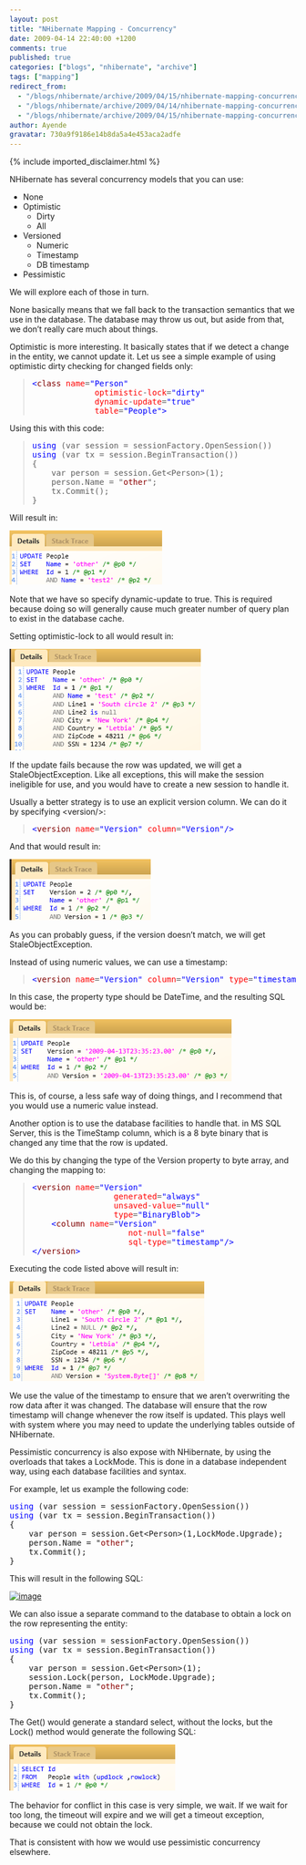 ```yaml
---
layout: post
title: "NHibernate Mapping - Concurrency"
date: 2009-04-14 22:40:00 +1200
comments: true
published: true
categories: ["blogs", "nhibernate", "archive"]
tags: ["mapping"]
redirect_from:
  - "/blogs/nhibernate/archive/2009/04/15/nhibernate-mapping-concurrency.aspx/"
  - "/blogs/nhibernate/archive/2009/04/14/nhibernate-mapping-concurrency.aspx/"
  - "/blogs/nhibernate/archive/2009/04/15/nhibernate-mapping-concurrency.html"
author: Ayende
gravatar: 730a9f9186e14b8da5a4e453aca2adfe
---
```

{% include imported_disclaimer.html %}

<p>NHibernate has several concurrency models that you can use:</p>  <ul>   <li>None </li>    <li>Optimistic      <ul>       <li>Dirty </li>        <li>All </li>     </ul>   </li>    <li>Versioned      <ul>       <li>Numeric </li>        <li>Timestamp </li>        <li>DB timestamp </li>     </ul>   </li>    <li>Pessimistic </li> </ul>  <p>We will explore each of those in turn.</p>  <p>None basically means that we fall back to the transaction semantics that we use in the database. The database may throw us out, but aside from that, we don’t really care much about things.</p>  <p>Optimistic is more interesting. It basically states that if we detect a change in the entity, we cannot update it. Let us see a simple example of using optimistic dirty checking for changed fields only:</p>  <blockquote>   <pre><span style="color: #0000ff">&lt;</span><span style="color: #800000">class</span> <span style="color: #ff0000">name</span>=<span style="color: #0000ff">&quot;Person&quot;</span>
			 <span style="color: #ff0000">optimistic</span>-<span style="color: #ff0000">lock</span>=<span style="color: #0000ff">&quot;dirty&quot;</span>
			 <span style="color: #ff0000">dynamic</span>-<span style="color: #ff0000">update</span>=<span style="color: #0000ff">&quot;true&quot;</span>
			 <span style="color: #ff0000">table</span>=<span style="color: #0000ff">&quot;People&quot;</span><span style="color: #0000ff">&gt;</span></pre>
</blockquote>

<p>Using this with this code:</p>

<blockquote>
  <pre><span style="color: #0000ff">using</span> (var session = sessionFactory.OpenSession())
<span style="color: #0000ff">using</span> (var tx = session.BeginTransaction())
{
	var person = session.Get&lt;Person&gt;(1);
	person.Name = &quot;<span style="color: #8b0000">other</span>&quot;;
	tx.Commit();
}</pre>
</blockquote>

<p>Will result in:</p>

<p><a href="http://nhforge.org/cfs-file.ashx/__key/CommunityServer.Blogs.Components.WeblogFiles/nhibernate/image_5F00_720B8098.png"><img title="image" style="border-top-width: 0px; display: inline; border-left-width: 0px; border-bottom-width: 0px; border-right-width: 0px" height="95" alt="image" src="/images/posts/2009/04/14/image_5F00_thumb_5F00_2C1F6EDA.png" width="268" border="0" /></a> </p>

<p>Note that we have so specify dynamic-update to true. This is required because doing so will generally cause much greater number of query plan to exist in the database cache.</p>

<p>Setting optimistic-lock to all would result in:</p>

<p><a href="http://nhforge.org/cfs-file.ashx/__key/CommunityServer.Blogs.Components.WeblogFiles/nhibernate/image_5F00_686D5526.png"><img title="image" style="border-top-width: 0px; display: inline; border-left-width: 0px; border-bottom-width: 0px; border-right-width: 0px" height="178" alt="image" src="/images/posts/2009/04/14/image_5F00_thumb_5F00_718192BA.png" width="336" border="0" /></a> </p>

<p>If the update fails because the row was updated, we will get a StaleObjectException. Like all exceptions, this will make the session ineligible for use, and you would have to create a new session to handle it.</p>

<p>Usually a better strategy is to use an explicit version column. We can do it by specifying &lt;version/&gt;:</p>

<blockquote>
  <pre><span style="color: #0000ff">&lt;</span><span style="color: #800000">version</span> <span style="color: #ff0000">name</span>=<span style="color: #0000ff">&quot;Version&quot;</span> <span style="color: #ff0000">column</span>=<span style="color: #0000ff">&quot;Version&quot;</span><span style="color: #0000ff">/&gt;</span></pre>
</blockquote>

<p>And that would result in:</p>

<p></p>

<p><a href="http://nhforge.org/cfs-file.ashx/__key/CommunityServer.Blogs.Components.WeblogFiles/nhibernate/image_5F00_2A56097F.png"><img title="image" style="border-top-width: 0px; display: inline; border-left-width: 0px; border-bottom-width: 0px; border-right-width: 0px" height="107" alt="image" src="/images/posts/2009/04/14/image_5F00_thumb_5F00_7570B654.png" width="248" border="0" /></a> </p>

<p>As you can probably guess, if the version doesn’t match, we will get StaleObjectException.</p>

<p>Instead of using numeric values, we can use a timestamp:</p>

<blockquote>
  <pre><span style="color: #0000ff">&lt;</span><span style="color: #800000">version</span> <span style="color: #ff0000">name</span>=<span style="color: #0000ff">&quot;Version&quot;</span> <span style="color: #ff0000">column</span>=<span style="color: #0000ff">&quot;Version&quot;</span> <span style="color: #ff0000">type</span>=<span style="color: #0000ff">&quot;timestamp&quot;</span><span style="color: #0000ff">/&gt;</span></pre>
</blockquote>

<p>In this case, the property type should be DateTime, and the resulting SQL would be:</p>

<p><a href="http://nhforge.org/cfs-file.ashx/__key/CommunityServer.Blogs.Components.WeblogFiles/nhibernate/image_5F00_2C08A45D.png"><img title="image" style="border-top-width: 0px; display: inline; border-left-width: 0px; border-bottom-width: 0px; border-right-width: 0px" height="109" alt="image" src="/images/posts/2009/04/14/image_5F00_thumb_5F00_1501D534.png" width="390" border="0" /></a> </p>

<p>This is, of course, a less safe way of doing things, and I recommend that you would use a numeric value instead.</p>

<p>Another option is to use the database facilities to handle that. in MS SQL Server, this is the TimeStamp column, which is a 8 byte binary that is changed any time that the row is updated.</p>

<p>We do this by changing the type of the Version property to byte array, and changing the mapping to:</p>

<blockquote>
  <pre><span style="color: #0000ff">&lt;</span><span style="color: #800000">version</span> <span style="color: #ff0000">name</span>=<span style="color: #0000ff">&quot;Version&quot;</span>
				 <span style="color: #ff0000">generated</span>=<span style="color: #0000ff">&quot;always&quot;</span>
				 <span style="color: #ff0000">unsaved</span>-<span style="color: #ff0000">value</span>=<span style="color: #0000ff">&quot;null&quot;</span>
				 <span style="color: #ff0000">type</span>=<span style="color: #0000ff">&quot;BinaryBlob&quot;</span><span style="color: #0000ff">&gt;</span>
	<span style="color: #0000ff">&lt;</span><span style="color: #800000">column</span> <span style="color: #ff0000">name</span>=<span style="color: #0000ff">&quot;Version&quot;</span>
					<span style="color: #ff0000">not</span>-<span style="color: #ff0000">null</span>=<span style="color: #0000ff">&quot;false&quot;</span>
					<span style="color: #ff0000">sql</span>-<span style="color: #ff0000">type</span>=<span style="color: #0000ff">&quot;timestamp&quot;</span><span style="color: #0000ff">/&gt;</span>
<span style="color: #0000ff">&lt;/</span><span style="color: #800000">version</span><span style="color: #0000ff">&gt;</span></pre>
</blockquote>

<p>Executing the code listed above will result in:</p>

<p><a href="http://nhforge.org/cfs-file.ashx/__key/CommunityServer.Blogs.Components.WeblogFiles/nhibernate/image_5F00_6DEEC804.png"><img title="image" style="border-top-width: 0px; display: inline; border-left-width: 0px; border-bottom-width: 0px; border-right-width: 0px" height="175" alt="image" src="/images/posts/2009/04/14/image_5F00_thumb_5F00_037128C2.png" width="342" border="0" /></a> </p>

<p>We use the value of the timestamp to ensure that we aren’t overwriting the row data after it was changed. The database will ensure that the row timestamp will change whenever the row itself is updated. This plays well with system where you may need to update the underlying tables outside of NHibernate.</p>

<p>Pessimistic concurrency is also expose with NHibernate, by using the overloads that takes a LockMode. This is done in a database independent way, using each database facilities and syntax.</p>

<p>For example, let us example the following code:</p>

<pre><span style="color: #0000ff">using</span> (var session = sessionFactory.OpenSession())
<span style="color: #0000ff">using</span> (var tx = session.BeginTransaction())
{
	var person = session.Get&lt;Person&gt;(1,LockMode.Upgrade);
	person.Name = &quot;<span style="color: #8b0000">other</span>&quot;;
	tx.Commit();
}</pre>

<p>This will result in the following SQL:</p>

<p><a href="http://nhforge.org/cfs-file.ashx/__key/CommunityServer.Blogs.Components.WeblogFiles/nhibernate/image_5F00_1B2D818A.png"><img title="image" style="border-top-width: 0px; display: inline; border-left-width: 0px; border-bottom-width: 0px; border-right-width: 0px" height="176" alt="image" src="/images/posts/2009/04/14/image_5F00_thumb_5F00_772A419E.png" width="352" border="0" /></a> </p>

<p>We can also issue a separate command to the database to obtain a lock on the row representing the entity:</p>

<pre><span style="color: #0000ff">using</span> (var session = sessionFactory.OpenSession())
<span style="color: #0000ff">using</span> (var tx = session.BeginTransaction())
{
	var person = session.Get&lt;Person&gt;(1);
	session.Lock(person, LockMode.Upgrade);
	person.Name = &quot;<span style="color: #8b0000">other</span>&quot;;
	tx.Commit();
}</pre>

<p>The Get() would generate a standard select, without the locks, but the Lock() method would generate the following SQL:</p>

<p><a href="http://nhforge.org/cfs-file.ashx/__key/CommunityServer.Blogs.Components.WeblogFiles/nhibernate/image_5F00_330E85A7.png"><img title="image" style="border-top-width: 0px; display: inline; border-left-width: 0px; border-bottom-width: 0px; border-right-width: 0px" height="81" alt="image" src="/images/posts/2009/04/14/image_5F00_thumb_5F00_061E442E.png" width="291" border="0" /></a> </p>

<p>The behavior for conflict in this case is very simple, we wait. If we wait for too long, the timeout will expire and we will get a timeout exception, because we could not obtain the lock.</p>

<p>That is consistent with how we would use pessimistic concurrency elsewhere.</p>
